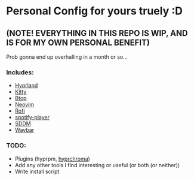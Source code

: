 # Personal Config for yours truely :D
## (NOTE! EVERYTHING IN THIS REPO IS WIP, AND IS FOR MY OWN PERSONAL BENEFIT)
Prob gonna end up overhalling in a month or so...

### Includes:
- [Hyprland](https://github.com/hyprwm/Hyprland)
- [Kitty](https://github.com/kovidgoyal/kitty)
- [Btop](https://github.com/aristocratos/btop)
- [Neovim](https://github.com/neovim/neovim)
- [Rofi](https://github.com/davatorium/rofi)
- [spotify-player](https://github.com/aome510/spotify-player)
- [SDDM](https://github.com/sddm/sddm)
- [Waybar](https://github.com/Alexays/Waybar)

### TODO:
- Plugins (hyprpm, [hyprchroma](https://github.com/alexhulbert/Hyprchroma))
- Add any other tools I find interesting or useful (or both (or neither))
- Write install script
